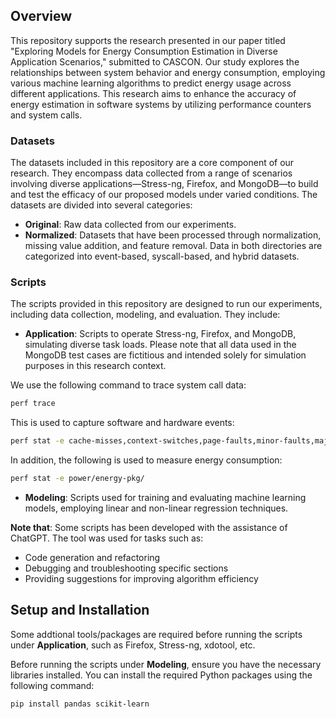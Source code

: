 ## Overview

This repository supports the research presented in our paper titled "Exploring Models for Energy Consumption Estimation in Diverse Application Scenarios," submitted to CASCON. Our study explores the relationships between system behavior and energy consumption, employing various machine learning algorithms to predict energy usage across different applications. This research aims to enhance the accuracy of energy estimation in software systems by utilizing performance counters and system calls.

### Datasets

The datasets included in this repository are a core component of our research. They encompass data collected from a range of scenarios involving diverse applications—Stress-ng, Firefox, and MongoDB—to build and test the efficacy of our proposed models under varied conditions. The datasets are divided into several categories:
- **Original**: Raw data collected from our experiments.
- **Normalized**: Datasets that have been processed through normalization, missing value addition, and feature removal. Data in both directories are categorized into event-based, syscall-based, and hybrid datasets.

### Scripts

The scripts provided in this repository are designed to run our experiments, including data collection, modeling, and evaluation. They include:
- **Application**: Scripts to operate Stress-ng, Firefox, and MongoDB, simulating diverse task loads. Please note that all data used in the MongoDB test cases are fictitious and intended solely for simulation purposes in this research context.
  
We use the following command to trace system call data:   
```bash
perf trace
```
This is used to capture software and hardware events: 
```bash
perf stat -e cache-misses,context-switches,page-faults,minor-faults,major-faults,branch-misses,instructions,cpu-cycles,cache-references,msr/tsc/,cpu-clock,ex_ret_instr
```
In addition, the following is used to measure energy consumption: 
```bash
perf stat -e power/energy-pkg/
```
- **Modeling**: Scripts used for training and evaluating machine learning models, employing linear and non-linear regression techniques.

**Note that**: Some scripts has been developed with the assistance of ChatGPT. The tool was used for tasks such as:

- Code generation and refactoring
- Debugging and troubleshooting specific sections
- Providing suggestions for improving algorithm efficiency

## Setup and Installation

Some addtional tools/packages are required before running the scripts under **Application**, such as Firefox, Stress-ng, xdotool, etc.

Before running the scripts under **Modeling**, ensure you have the necessary libraries installed. You can install the required Python packages using the following command:

```bash
pip install pandas scikit-learn
